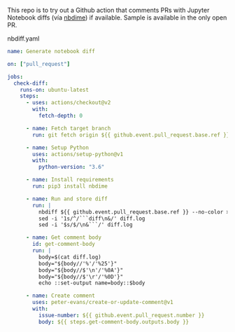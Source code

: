 This repo is to try out a Github action that comments PRs with Jupyter Notebook diffs (vía [nbdime](https://github.com/jupyter/nbdime)) if available. Sample is available in the only open PR.

nbdiff.yaml
```yaml
name: Generate notebook diff

on: ["pull_request"]

jobs:
  check-diff:
    runs-on: ubuntu-latest
    steps:
      - uses: actions/checkout@v2
        with:
          fetch-depth: 0

      - name: Fetch target branch
        run: git fetch origin ${{ github.event.pull_request.base.ref }}:${{ github.event.pull_request.base.ref }}

      - name: Setup Python
        uses: actions/setup-python@v1
        with:
          python-version: "3.6"

      - name: Install requirements
        run: pip3 install nbdime

      - name: Run and store diff
        run: |
          nbdiff ${{ github.event.pull_request.base.ref }} --no-color > diff.log
          sed -i '1s/^/```diff\n&/' diff.log
          sed -i '$s/$/\n&```/' diff.log

      - name: Get comment body
        id: get-comment-body
        run: |
          body=$(cat diff.log)
          body="${body//'%'/'%25'}"
          body="${body//$'\n'/'%0A'}"
          body="${body//$'\r'/'%0D'}"
          echo ::set-output name=body::$body

      - name: Create comment
        uses: peter-evans/create-or-update-comment@v1
        with:
          issue-number: ${{ github.event.pull_request.number }}
          body: ${{ steps.get-comment-body.outputs.body }}

```
